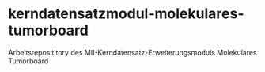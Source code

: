 # kerndatensatzmodul-molekulares-tumorboard
Arbeitsreposititory des MII-Kerndatensatz-Erweiterungsmoduls Molekulares Tumorboard
